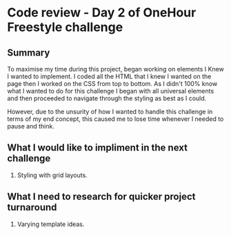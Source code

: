# Code review - Day 2 of OneHour Freestyle challenge

## Summary

To maximise my time during this project, began working on elements I Knew I wanted to implement. I coded all the HTML that I knew I wanted on the page then I worked on the CSS from top to bottom. As I didn't 100% know what I wanted to do for this challenge I began with all universal elements and then proceeded to navigate through the styling as best as I could.

However, due to the unsurity of how I wanted to handle this challenge in terms of my end concept, this caused me to lose time whenever I needed to pause and think.

## What I would like to impliment in the next challenge

1. Styling with grid layouts.

## What I need to research for quicker project turnaround

1. Varying template ideas.
